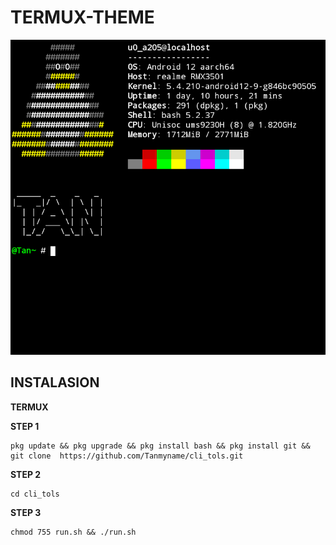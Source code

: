 # TERMUX-THEME
![alt text](https://github.com/Tanmyname/Termux-Theme/blob/main/x1.png?raw=true) 
## INSTALASION
__TERMUX__

**STEP 1**
```
pkg update && pkg upgrade && pkg install bash && pkg install git && git clone  https://github.com/Tanmyname/cli_tols.git
```
**STEP 2**
```
cd cli_tols
```
**STEP 3**
```
chmod 755 run.sh && ./run.sh
```

